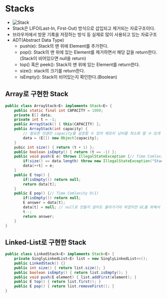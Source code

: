 # Stacks
- ![Stack](./Lifo-stack.png)
- Stack은 LIFO(Last-In, First-Out) 방식으로 삽입되고 제거되는 자료구조이다.
- 브라우저에서 방문 기록을 저장하는 방식 등 실제로 많이 사용되고 있는 자료구조
- ADT(Abstract Data Type)
  - push(e): Stack의 맨 위에 Element를 추가한다.
  - pop(): Stack의 맨 위에 있는 Element를 제거하면서 해당 값을 return한다. (Stack이 비어있으면 null을 return)
  - top() 혹은 peek(): Stack의 맨 위에 있는 Element를 return한다.
  - size(): stack의 크기를 return한다.
  - isEmpty(): Stack이 비어있는지 확인한다.(Boolean)

## Array로 구현한 Stack
``` java
public class ArrayStack<E> implements Stack<E> {
    public static final int CAPACITY = 1000;
    private E[] data;
    private int t = -1;
    public ArrayStack() { this(CAPACITY) };
    public ArrayStack(int capacity) {
        // 필요한 만큼만 capacity를 설정할 수 있어 메모리 낭비를 최소화 할 수 있게 만들었다.
        data = (E[]) new Object[capacity];
    }
    pubic int size() { return (t + 1) };
    public boolean isEmpty() { return (t == -1) };
    public void push(E e) throws IllegalStateException {// Time Comlexity O(1)
        if(size() == data.length) throw new IllegalStateException("Stack is full");
        data[++t] = e;
    }
    public E top() {
        if(isEmpty()) return null;
        return data[t];
    }
    public E pop() {// Time Comlexity O(1)
        if(isEmpty()) return null;
        E answer = data[t];
        data[t] = null; // null로 만들지 않아도 돌아가기야 하겠지만 GC를 위해서 이렇게 하는게 좋음
        t--;
        return answer;
    }
}
```

## Linked-List로 구현한 Stack
``` java
public class LinkedStack<E> implements Stack<E> {
    private SinglyLinkedList<E> list = new SinglyLinkedList<>();
    public LinkedStack() {}
    public int size() { return list.size(); }
    public boolean isEmpty() { return list.isEmpty(); }
    public void push(E element) { list.addFirst(element); }
    public E top() { return list.first(); }
    public E pop() { return list.removeFirst(); }
}
```
